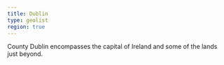 ```yaml
---
title: Dublin
type: geolist
region: true
---
```

County Dublin encompasses the capital of Ireland and some of the lands just beyond.